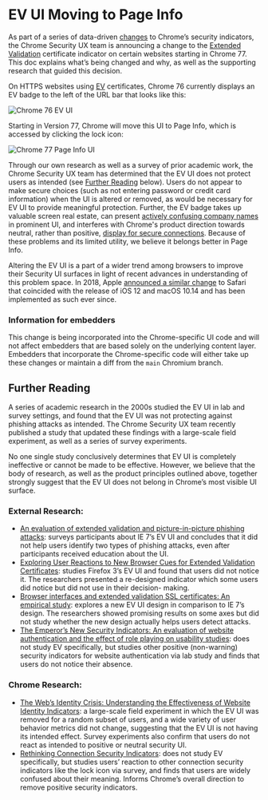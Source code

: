 # EV UI Moving to Page Info

As part of a series of data-driven
[changes](https://blog.chromium.org/2018/05/evolving-chromes-security-indicators.html)
to Chrome’s security indicators, the Chrome Security UX team is announcing a
change to the
[Extended Validation](https://en.wikipedia.org/wiki/Extended_Validation_Certificate)
certificate indicator on certain websites starting in Chrome 77. This doc
explains what’s being changed and why, as well as the supporting research
that guided this decision.

On HTTPS websites using [EV](https://en.wikipedia.org/wiki/Extended_Validation_Certificate)
certificates, Chrome 76 currently displays an EV badge to the left
of the URL bar that looks like this:

![Chrome 76 EV UI](ev-to-page-info-images/chrome-76-ev-bar.png "Chrome 76 EV
UI")

Starting in Version 77, Chrome will move this UI to Page Info, which is accessed
by clicking the lock icon:

![Chrome 77 Page Info UI](ev-to-page-info-images/chrome-77-page-info.png "Chrome
77 Page Info UI")

Through our own research as well as a survey of prior academic work, the Chrome
Security UX team has determined that the EV UI does not protect users as
intended (see [Further Reading](#Further-Reading) below). Users do not appear
to make secure choices (such as not entering password or credit card
information) when the UI is altered or removed, as would be necessary for EV UI
to provide meaningful protection. Further, the EV badge takes up valuable
screen real estate, can present
[actively confusing company names](https://www.typewritten.net/writer/ev-phishing/)
in prominent UI, and interferes with Chrome's product direction towards
neutral, rather than positive,
[display for secure connections](https://blog.chromium.org/2018/05/evolving-chromes-security-indicators.html).
Because of these problems and its limited utility, we believe it belongs better
in Page Info.

Altering the EV UI is a part of a wider trend among browsers to improve their
Security UI surfaces in light of recent advances in understanding of this
problem space. In 2018, Apple
[announced a similar change](https://cabforum.org/2018/06/06/minutes-for-ca-browser-forum-f2f-meeting-44-london-6-7-june-2018/#Apple-Root-Program-Update)
to Safari that coincided with the release of iOS 12 and macOS 10.14 and has
been implemented as such ever since.

### Information for embedders

This change is being incorporated into the Chrome-specific UI code and will not
affect embedders that are based solely on the underlying content layer.
Embedders that incorporate the Chrome-specific code will either take up these
changes or maintain a diff from the `main` Chromium branch.


## Further Reading

A series of academic research in the 2000s studied the EV UI in lab and survey
settings, and found that the EV UI was not protecting against phishing attacks
as intended. The Chrome Security UX team recently published a study that updated
these findings with a large-scale field experiment, as well as a series of
survey experiments.

No one single study conclusively determines that EV UI is completely ineffective
or cannot be made to be effective. However, we believe that the body of
research, as well as the product principles outlined above, together strongly
suggest that the EV UI does not belong in Chrome’s most visible UI surface.

### External Research:

*   [An evaluation of extended validation and picture-in-picture phishing attacks](https://www.adambarth.com/papers/2007/jackson-simon-tan-barth.pdf):
	surveys participants about IE 7’s EV UI and concludes that it did not help
    	users identify two types of phishing attacks, even after participants
    	received education about the UI.
*   [Exploring User Reactions to New Browser Cues for Extended Validation Certificates](http://citeseerx.ist.psu.edu/viewdoc/download?doi=10.1.1.543.2117&rep=rep1&type=pdf):
	studies Firefox 3’s EV UI and found
	that users did not notice it. The researchers presented a re-designed
	indicator which some users did notice but did not use in their decision-
	making.
*   [Browser interfaces and extended validation SSL certificates: An empirical study](http://people.scs.carleton.ca/~paulv/papers/ccsw09.pdf):
	explores a new EV UI design in comparison to IE 7’s design. The researchers
	showed promising results on some axes but did not study whether the new
	design actually helps users detect attacks.
*   [The Emperor’s New Security Indicators: An evaluation of website authentication and the effect of role playing on usability studies](http://andyozment.com/papers/emperor.pdf):
	does not study EV specifically, but studies other positive (non-warning)
	security indicators for website authentication via lab study and finds that
	users do not notice their absence.

### Chrome Research:

*   [The Web’s Identity Crisis: Understanding the Effectiveness of Website Identity Indicators](https://storage.googleapis.com/pub-tools-public-publication-data/pdf/400599205ab5a1c9efa03e2a7c127eb8200bf288.pdf):
	a large-scale field experiment in which the EV UI was removed for a random
	subset of users, and a wide variety of user behavior metrics did not change,
	suggesting that the EV UI is not having its intended effect. Survey
	experiments also confirm that users do not react as intended to positive or
	neutral security UI.
*   [Rethinking Connection Security Indicators](https://storage.googleapis.com/pub-tools-public-publication-data/pdf/45366.pdf):
	does not study EV specifically, but studies users’ reaction to other
	connection security indicators like the lock icon via survey, and finds that
	users are widely confused about their meaning. Informs Chrome’s overall
	direction to remove positive security indicators.
